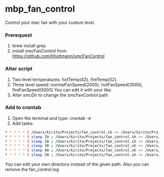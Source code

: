# mbp_fan_control
Control your mac fan with your custom level.

### Prerequest
1. brew install grep
2. install smcFanControl from https://github.com/hholtmann/smcFanControl

### Alter script
1. Two level temperatures: hotTemp(42), fireTemp(52). 
2. Three level speed: normalFanSpeed(2000), hotFanSpeed(3500), fireFanSpeed(5000)
You can edit it with your like.
3. Alter smcDir to change the smcFanControl path 

### Add to crontab
1. Open the terminal and type: crontab -e
2. Add tasks:
```bash
* * * * * ( /Users/kirito/Projects/fan_control.sh >> /Users/kirito/Projects/fan_control.log)
* * * * * ( sleep 10 ; /Users/kirito/Projects/fan_control.sh >> /Users/kirito/Projects/fan_control.log )
* * * * * ( sleep 20 ; /Users/kirito/Projects/fan_control.sh >> /Users/kirito/Projects/fan_control.log )
* * * * * ( sleep 30 ; /Users/kirito/Projects/fan_control.sh >> /Users/kirito/Projects/fan_control.log )
* * * * * ( sleep 40 ; /Users/kirito/Projects/fan_control.sh >> /Users/kirito/Projects/fan_control.log )
* * * * * ( sleep 50 ; /Users/kirito/Projects/fan_control.sh >> /Users/kirito/Projects/fan_control.log )
```
You can edit your own directory instead of the given path.
Also you can remove the fan_control.log
